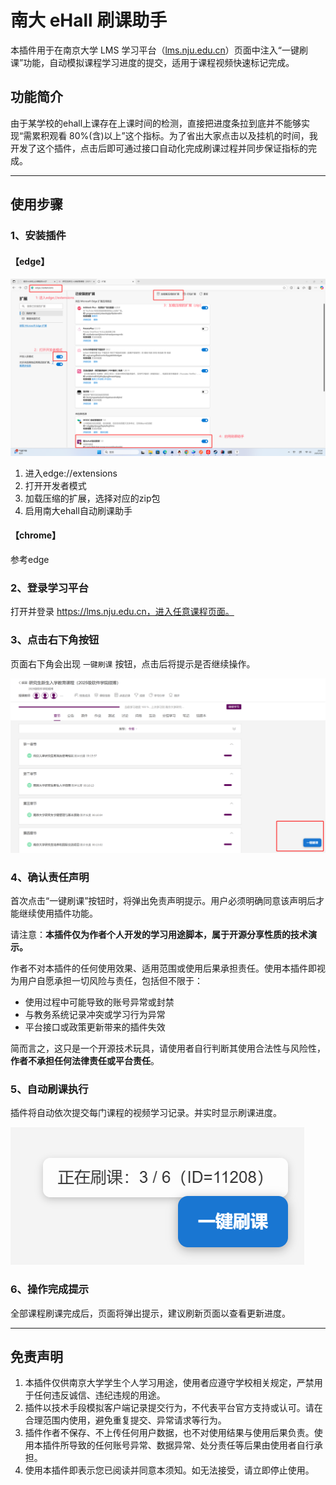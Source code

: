 # 南大 eHall 刷课助手

本插件用于在南京大学 LMS 学习平台（[lms.nju.edu.cn](https://lms.nju.edu.cn)）页面中注入“一键刷课”功能，自动模拟课程学习进度的提交，适用于课程视频快速标记完成。

## 功能简介

由于某学校的ehall上课存在上课时间的检测，直接把进度条拉到底并不能够实现“需累积观看 80%(含)以上”这个指标。为了省出大家点击以及挂机的时间，我开发了这个插件，点击后即可通过接口自动化完成刷课过程并同步保证指标的完成。

------

## 使用步骤

### 1、安装插件

#### 【edge】

![](imgs/edge.png)

1. 进入edge://extensions
2. 打开开发者模式
3. 加载压缩的扩展，选择对应的zip包
4. 启用南大ehall自动刷课助手

#### 【chrome】

参考edge

### 2、登录学习平台

 打开并登录 https://lms.nju.edu.cn，进入任意课程页面。

### 3、点击右下角按钮

 页面右下角会出现 `一键刷课` 按钮，点击后将提示是否继续操作。

![](imgs/一键刷课.png)

### 4、确认责任声明

首次点击“一键刷课”按钮时，将弹出免责声明提示。用户必须明确同意该声明后才能继续使用插件功能。

请注意：**本插件仅为作者个人开发的学习用途脚本，属于开源分享性质的技术演示。**

作者不对本插件的任何使用效果、适用范围或使用后果承担责任。使用本插件即视为用户自愿承担一切风险与责任，包括但不限于：

- 使用过程中可能导致的账号异常或封禁
- 与教务系统记录冲突或学习行为异常
- 平台接口或政策更新带来的插件失效

简而言之，这只是一个开源技术玩具，请使用者自行判断其使用合法性与风险性，**作者不承担任何法律责任或平台责任**。

### 5、自动刷课执行

 插件将自动依次提交每门课程的视频学习记录。并实时显示刷课进度。

![](imgs/正在刷课.png)

### 6、操作完成提示

 全部课程刷课完成后，页面将弹出提示，建议刷新页面以查看更新进度。

------

## 免责声明

1. 本插件仅供南京大学学生个人学习用途，使用者应遵守学校相关规定，严禁用于任何违反诚信、违纪违规的用途。
2. 插件以技术手段模拟客户端记录提交行为，不代表平台官方支持或认可。请在合理范围内使用，避免重复提交、异常请求等行为。
3. 插件作者不保存、不上传任何用户数据，也不对使用结果与使用后果负责。使用本插件所导致的任何账号异常、数据异常、处分责任等后果由使用者自行承担。
4. 使用本插件即表示您已阅读并同意本须知。如无法接受，请立即停止使用。
